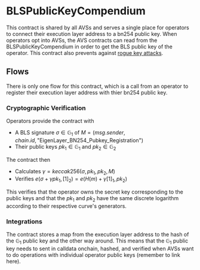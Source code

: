 # BLSPublicKeyCompendium

This contract is shared by all AVSs and serves a single place for operators to connect their execution layer address to a bn254 public key. When operators opt into AVSs, the AVS contracts can read from the BLSPublicKeyCompendium in order to get the BLS public key of the operator. This contract also prevents against [rogue key attacks](https://xn--2-umb.com/22/bls-signatures/#rogue-key-attack).

## Flows

There is only one flow for this contract, which is a call from an operator to register their execution layer address with thier bn254 public key.

### Cryptographic Verification

Operators provide the contract with 
- A BLS signature $\sigma \in \mathbb{G}_1$ of $M = (msg.sender, chain.id, \text{"EigenLayer\_BN254\_Pubkey\_Registration"})$
- Their public keys $pk_1 \in \mathbb{G}_1$ and $pk_2 \in \mathbb{G}_2$

The contract then 
- Calculates $\gamma = keccak256(\sigma, pk_1, pk_2, M)$
- Verifies $e(\sigma + \gamma pk_1, [1]_2) = e(H(m) + \gamma[1]_1, pk_2)$

This verifies that the operator owns the secret key corresponding to the public keys and that the $pk_1$ and $pk_2$ have the same discrete logarithm according to their respective curve's generators.

### Integrations

The contract stores a map from the execution layer address to the hash of the $\mathbb{G}_1$ public key and the other way around. This means that the $\mathbb{G}_1$ public key needs to sent in calldata onchain, hashed, and verified when AVSs want to do operations with individual operator public keys (remember to link here).